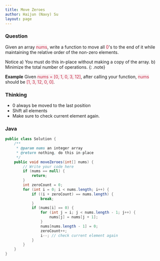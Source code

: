 ```yaml
---
title: Move Zeroes
author: Haijun (Navy) Su
layout: page
---
```

### Question
Given an array <font style="color: #C72541; background: #F9F2F4;">nums</font>, write a function to move all <font style="color: #C72541; background: #F9F2F4;">0</font>'s to the end of it while maintaining the relative order of the non-zero elements.

<i class="fa fa-info-circle" aria-hidden="true"></i> Notice
a) You must do this in-place without making a copy of the array.
b) Minimize the total number of operations.
{: .note}

**Example**
Given <font style="color: #C72541; background: #F9F2F4;">nums = [0, 1, 0, 3, 12]</font>, after calling your function, <font style="color: #C72541; background: #F9F2F4;">nums</font> should be <font style="color: #C72541; background: #F9F2F4;">[1, 3, 12, 0, 0]</font>.

### Thinking
* 0 always be moved to the last position
* Shift all elements
* Make sure to check current element again.

### Java
~~~ java
public class Solution {
    /**
     * @param nums an integer array
     * @return nothing, do this in-place
     */
    public void moveZeroes(int[] nums) {
        // Write your code here
        if (nums == null) {
            return;
        }
        int zeroCount = 0;
        for (int i = 0; i < nums.length; i++) {
            if ((i + zeroCount) == nums.length) {
                break;
            }
            if (nums[i] == 0) {
                for (int j = i; j < nums.length - 1; j++) {
                    nums[j] = nums[j + 1];
                }
                nums[nums.length - 1] = 0;
                zeroCount++;
                i--; // check current element again
            }
        }
    }
}
~~~
